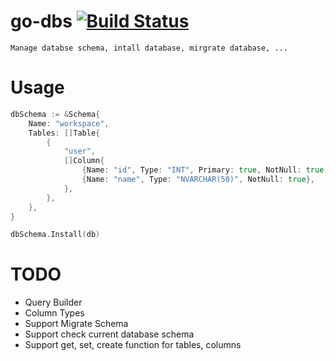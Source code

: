 # go-dbs [![Build Status](https://travis-ci.org/luanphandinh/go-dbs.svg?branch=master)](https://travis-ci.org/luanphandinh/go-dbs)
```
Manage databse schema, intall database, mirgrate database, ...
```

# Usage
```go
dbSchema := &Schema{
    Name: "workspace",
    Tables: []Table{
        {
            "user",
            []Column{
                {Name: "id", Type: "INT", Primary: true, NotNull: true, AutoIncrement: true},
                {Name: "name", Type: "NVARCHAR(50)", NotNull: true},
            },
        },
    },
}

dbSchema.Install(db)
```
# TODO

* Query Builder
* Column Types
* Support Migrate Schema
* Support check current database schema
* Support get, set, create function for tables, columns